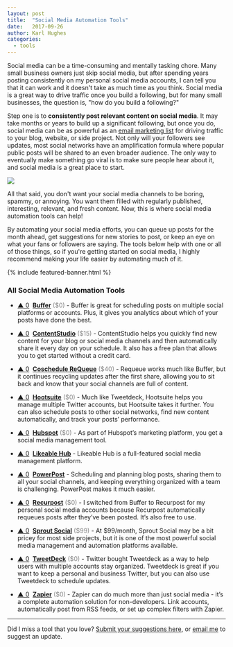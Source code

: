 ```yaml
---
layout: post
title:  "Social Media Automation Tools"
date:   2017-09-26
author: Karl Hughes
categories:
  - tools
---
```


Social media can be a time-consuming and mentally tasking chore. Many small business owners just skip social media, but after spending years posting consistently on my personal social media accounts, I can tell you that it can work and it doesn't take as much time as you think. Social media is a great way to drive traffic once you build a following, but for many small businesses, the question is, "how do you build a following?"

Step one is to **consistently post relevant content on social media**. It may take months or years to build up a significant following, but once you do, social media can be as powerful as an [email marketing list](http://localhost:4000/2017/email-marketing-tools/) for driving traffic to your blog, website, or side project. Not only will your followers see updates, most social networks have an amplification formula where popular public posts will be shared to an even broader audience. The only way to eventually make something go viral is to make sure people hear about it, and social media is a great place to start.

![](https://i.imgur.com/YNBev2n.jpg)

All that said, you don't want your social media channels to be boring, spammy, or annoying. You want them filled with regularly published, interesting, relevant, and fresh content. Now, this is where social media automation tools can help!
 
By automating your social media efforts, you can queue up posts for the month ahead, get suggestions for new stories to post, or keep an eye on what your fans or followers are saying. The tools below help with one or all of those things, so if you're getting started on social media, I highly recommend making your life easier by automating much of it.

{% include featured-banner.html %}

### All Social Media Automation Tools

- <a href="#vote-form" class="vote-link" rel="modal:open" id="Buffer">&#x25B2; <span class="count">0</span></a> &nbsp;**[Buffer](https://buffer.com/)** <span style="color: grey;">($0)</span> - Buffer is great for scheduling posts on multiple social platforms or accounts. Plus, it gives you analytics about which of your posts have done the best.

- <a href="#vote-form" class="vote-link" rel="modal:open" id="ContentStudio">&#x25B2; <span class="count">0</span></a> &nbsp;**[ContentStudio](https://contentstudio.io/)** <span style="color: grey;">($15)</span> - ContentStudio helps you quickly find new content for your blog or social media channels and then automatically share it every day on your schedule. It also has a free plan that allows you to get started without a credit card.

- <a href="#vote-form" class="vote-link" rel="modal:open" id="Coschedule_ReQueue">&#x25B2; <span class="count">0</span></a> &nbsp;**[Coschedule ReQueue](https://coschedule.com/requeue)** <span style="color: grey;">($40)</span> - Requeue works much like Buffer, but it continues recycling updates after the first share, allowing you to sit back and know that your social channels are full of content.

- <a href="#vote-form" class="vote-link" rel="modal:open" id="Hootsuite">&#x25B2; <span class="count">0</span></a> &nbsp;**[Hootsuite](https://hootsuite.com/)** <span style="color: grey;">($0)</span> - Much like Tweetdeck, Hootsuite helps you manage multiple Twitter accounts, but Hootsuite takes it further. You can also schedule posts to other social networks, find new content automatically, and track your posts’ performance.

- <a href="#vote-form" class="vote-link" rel="modal:open" id="Hubspot">&#x25B2; <span class="count">0</span></a> &nbsp;**[Hubspot](https://www.hubspot.com/products/marketing/social-inbox)** <span style="color: grey;">($0)</span> - As part of Hubspot’s marketing platform, you get a social media management tool.

- <a href="#vote-form" class="vote-link" rel="modal:open" id="Likeable_Hub">&#x25B2; <span class="count">0</span></a> &nbsp;**[Likeable Hub](https://likeablehub.com/)**  - Likeable Hub is a full-featured social media management platform.

- <a href="#vote-form" class="vote-link" rel="modal:open" id="PowerPost">&#x25B2; <span class="count">0</span></a> &nbsp;**[PowerPost](https://www.powerpost.digital/)**  - Scheduling and planning blog posts, sharing them to all your social channels, and keeping everything organized with a team is challenging. PowerPost makes it much easier.

- <a href="#vote-form" class="vote-link" rel="modal:open" id="Recurpost">&#x25B2; <span class="count">0</span></a> &nbsp;**[Recurpost](https://recurpost.com/)** <span style="color: grey;">($0)</span> - I switched from Buffer to Recurpost for my personal social media accounts because Recurpost automatically requeues posts after they’ve been posted. It’s also free to use.

- <a href="#vote-form" class="vote-link" rel="modal:open" id="Sprout_Social">&#x25B2; <span class="count">0</span></a> &nbsp;**[Sprout Social](https://sproutsocial.com/)** <span style="color: grey;">($99)</span> - At $99/month, Sprout Social may be a bit pricey for most side projects, but it is one of the most powerful social media management and automation platforms available.

- <a href="#vote-form" class="vote-link" rel="modal:open" id="TweetDeck">&#x25B2; <span class="count">0</span></a> &nbsp;**[TweetDeck](https://tweetdeck.twitter.com/)** <span style="color: grey;">($0)</span> - Twitter bought Tweetdeck as a way to help users with multiple accounts stay organized. Tweetdeck is great if you want to keep a personal and business Twitter, but you can also use Tweetdeck to schedule updates.

- <a href="#vote-form" class="vote-link" rel="modal:open" id="Zapier">&#x25B2; <span class="count">0</span></a> &nbsp;**[Zapier](https://zapier.com/)** <span style="color: grey;">($0)</span> - Zapier can do much more than just social media - it’s a complete automation solution for non-developers. Link accounts, automatically post from RSS feeds, or set up complex filters with Zapier.

-----

Did I miss a tool that you love? [Submit your suggestions here](https://airtable.com/shrwrPOxd0wlqoiZb), or [email me](mailto:marketing@portablecto.com) to suggest an update.
